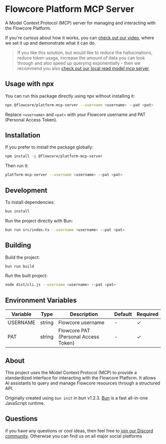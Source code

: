 # Flowcore Platform MCP Server

A Model Context Protocol (MCP) server for managing and interacting with the Flowcore Platform.

If you're curious about how it works, you can [check out our video](https://www.youtube.com/watch?v=Wh4h_n7IlTw), where we set it up and demonstrate what it can do.

> If you like this solution, but would like to reduce the hallucinations, reduce token usage, increase the amount of data you can look through and also speed up querying exponentially - then we recommend you also [check out our local read model mcp server](https://github.com/flowcore-io/mcp-flowcore-local-readmodel),

## Usage with npx

You can run this package directly using npx without installing it:

```bash
npx @flowcore/platform-mcp-server --username <username> --pat <pat>
```

Replace `<username>` and `<pat>` with your Flowcore username and PAT (Personal Access Token).

## Installation

If you prefer to install the package globally:

```bash
npm install -g @flowcore/platform-mcp-server
```

Then run it:

```bash
platform-mcp-server --username <username> --pat <pat>
```

## Development

To install dependencies:

```bash
bun install
```

Run the project directly with Bun:

```bash
bun run src/index.ts --username <username> --pat <pat>
```

## Building

Build the project:

```bash
bun run build
```

Run the built project:

```bash
node dist/cli.js --username <username> --pat <pat>
```

## Environment Variables

| Variable | Type | Description | Default | Required |
|----------|------|-------------|---------|----------|
| USERNAME | string | Flowcore username | - | ✓ |
| PAT | string | Flowcore PAT (Personal Access Token) | - | ✓ |

## About

This project uses the Model Context Protocol (MCP) to provide a standardized interface for interacting with the Flowcore Platform. It allows AI assistants to query and manage Flowcore resources through a structured API.

Originally created using `bun init` in bun v1.2.3. [Bun](https://bun.sh) is a fast all-in-one JavaScript runtime.

## Questions
if you have any questions or cool ideas, then feel free to [join our Discord community](https://discord.gg/4fmSaR4wFR). Otherwise you can find us on all major social platforms